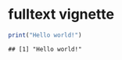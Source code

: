 <!--
%\VignetteEngine{knitr::knitr}
%\VignetteIndexEntry{An introduction to the fulltext package}
-->

# fulltext vignette


```r
print("Hello world!")
```

```
## [1] "Hello world!"
```
